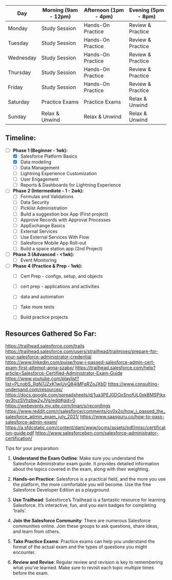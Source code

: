 | Day       | Morning (9am - 12pm) | Afternoon (1pm - 4pm) | Evening (5pm - 8pm) |
| --------- | -------------------- | --------------------- | ------------------- |
| Monday    | Study Session        | Hands-On Practice     | Review & Practice   |
| Tuesday   | Study Session        | Hands-On Practice     | Review & Practice   |
| Wednesday | Study Session        | Hands-On Practice     | Review & Practice   |
| Thursday  | Study Session        | Hands-On Practice     | Review & Practice   |
| Friday    | Study Session        | Hands-On Practice     | Review & Practice   |
| Saturday  | Practice Exams       | Practice Exams        | Relax & Unwind      |
| Sunday    | Relax & Unwind       | Relax & Unwind        | Relax & Unwind      |

## Timeline:
- [ ] **Phase 1 (Beginner - 1wk):**
	- [x] Salesforce Platform Basics
	- [x] Data modeling
	- [ ] Data Management
	- [ ] Lightning Experience Customization
	- [ ] User Engagement
	- [ ] Reports & Dashboards for Lightning Experience
- [ ] **Phase 2 (Intermediate - 1 - 2wk):**
	- [ ] Formulas and Validations
	- [ ] Data Security
	- [ ] Picklist Administration
	- [ ] Build a suggestion box App (First project)
	- [ ] Approve Records with Approval Processes
	- [ ] AppExchange Basics
	- [ ] External Services
	- [ ] Use External Services With Flow
	- [ ] Salesforce Mobile App Roll-out
	- [ ] Build a space station app (2nd Project)
- [ ] **Phase 3 (Advanced - <1wk):**
	- [ ] Event Monitoring
- [ ] **Phase 4 (Practice & Prep - 1wk):**
	- [ ] Cert Prep - configs, setup, and objects
	- [ ] cert prep - applications and activities
	- [ ] data and automation
	- [ ] Take more tests
	- [ ] Build practice projects


## Resources Gathered So Far:
https://trailhead.salesforce.com/trails
https://trailhead.salesforce.com/users/strailhead/trailmixes/prepare-for-your-salesforce-administrator-credential
https://www.linkedin.com/pulse/how-i-passed-salesforce-admin-cert-exam-first-attempt-anna-szabo/
https://trailhead.salesforce.com/help?article=Salesforce-Certified-Administrator-Exam-Guide
https://www.youtube.com/playlist?list=PLnobS_RgN7JZxK1wjUvQ84jMFqRZoJXbD
https://www.consulting-ondemand.com/resources/
https://docs.google.com/spreadsheets/d/1ua3PEJ0DOxSnofUL0xkBMSPikxgv3tyzSVhzbw2yJVg/edit#gid=0
https://webevents.my.site.com/Iman/s/recordings
https://www.reddit.com/r/salesforce/comments/ov0x2o/how_i_passed_the_salesforce_admin_exam_july_2021/
https://www.saasguru.co/how-to-pass-salesforce-admin-exam/
https://a.sfdcstatic.com/content/dam/www/ocms/assets/pdf/misc/certification-guide.pdf
https://www.salesforceben.com/salesforce-administrator-certification/

Tips for your preparation:

1. **Understand the Exam Outline**: Make sure you understand the Salesforce Administrator exam guide. It provides detailed information about the topics covered in the exam, along with their weighting.
    
2. **Hands-on Practice**: Salesforce is a practical field, and the more you use the platform, the more comfortable you will become. Use the free Salesforce Developer Edition as a playground.
    
3. **Use Trailhead**: Salesforce’s Trailhead is a fantastic resource for learning Salesforce. It’s interactive, fun, and you earn badges for completing ‘trails’.
    
4. **Join the Salesforce Community**: There are numerous Salesforce communities online. Join these groups to ask questions, share ideas, and learn from others.
    
5. **Take Practice Exams**: Practice exams can help you understand the format of the actual exam and the types of questions you might encounter.
    
6. **Review and Revise**: Regular review and revision is key to remembering what you’ve learned. Make sure to revisit each topic multiple times before the exam.
